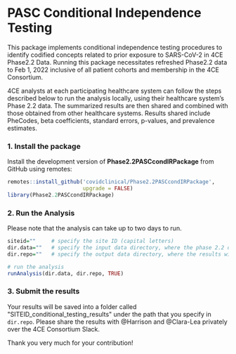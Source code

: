 PASC Conditional Independence Testing
================

<!-- README.md is generated from README.Rmd. Please edit that file -->
<!-- badges: start -->
<!-- badges: end -->

This package implements conditional independence testing procedures to
identify codified concepts related to prior exposure to SARS-CoV-2 in
4CE Phase2.2 Data. Running this package necessitates refreshed Phase2.2
data to Feb 1, 2022 inclusive of all patient cohorts and 
membership in the 4CE Consortium.

4CE analysts at each participating healthcare system can follow the
steps described below to run the analysis locally, using their
healthcare system’s Phase 2.2 data. The summarized results are then shared and
combined with those obtained from other healthcare systems. Results shared
include PheCodes, beta coefficients,
standard errors, p-values, and prevalence estimates.

### 1. Install the package

Install the development version of **Phase2.2PASCcondIRPackage** from
GitHub using remotes:

``` r
remotes::install_github('covidclinical/Phase2.2PASCcondIRPackage',
                        upgrade = FALSE)
library(Phase2.2PASCcondIRPackage)
```

### 2. Run the Analysis

Please note that the analysis can take up to two days to run.

``` r
siteid=""     # specify the site ID (capital letters)
dir.data=""   # specify the input data directory, where the phase 2.2 data is saved
dir.repo=""   # specify the output data directory, where the results will be saved

# run the analysis
runAnalysis(dir.data, dir.repo, TRUE)
```

### 3. Submit the results

<!-- #### 1. Submit the results via GitHub -->
<!-- Finally, please submit the results to [Phase2.2PASCcondISummariesPublic](https://github.com/covidclinical/Phase2.2PASCcondISummariesPublic): -->
<!-- - Share your GitHub handle with @Clara-Lea via direct message so you can be added as contributor to the repository. -->
<!-- - Note that you will need to use a token to access **private** repositories. Please see the details [here](https://docs.github.com/en/github/authenticating-to-github/creating-a-personal-access-token). -->
<!-- To generate a new token, go to your GitHub settings -> Developer settings -> Personal access tokens -> Generate. -->
<!-- Then, run the following: -->
<!-- ```{r, eval=FALSE} -->
<!-- submitAnalysis() -->
<!-- ``` -->
<!-- #### 2. Alternatively, you can submit the results via Slack.  -->

Your results will be saved into a folder called 
"SITEID_conditional_testing_results" under the path that
you specify in `dir.repo`. Please share the results with @Harrison
and @Clara-Lea privately over the 4CE Consortium Slack. 

Thank you very much for your contribution!
